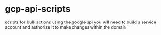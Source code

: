 # gcp-api-scripts

scripts for bulk actions using the google api
you will need to build a service account and authorize it to make changes within the domain
